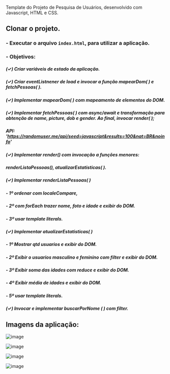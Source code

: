 Template do Projeto de Pesquisa de Usuários, desenvolvido com Javascript, HTML e CSS.

## Clonar o projeto.

### - Executar o arquivo `index.html`, para utilizar a aplicação.

### - Objetivos:

##### (✓) Criar variáveis de estado da aplicação.
##### (✓) Criar eventListnener de load e invocar a função mapearDom( ) e fetchPessoas( ).
##### (✓) Implementar mapearDom( ) com mapeamento de elementos do DOM.
##### (✓) Implementar fetchPessoas( ) com async/await e transformação para obtenção de name, picture, dob e gender. Ao final, invocar render( );
#####      API: 'https://randomuser.me/api/seed=javascript&results=100&nat=BR&noinfo' 
##### (✓) Implementar render() com invocação a funções menores: 
#####      renderListaPessoas(), atualizarEstatisticas( ).
##### (✓) Implementar renderListaPessoas( ) 
#####     - 1º ordenar com localeCompare,
#####     - 2º com forEach trazer nome, foto e idade e exibir do DOM.
#####     - 3º usar template literals.
##### (✓) Implementar atualizarEstatisticas( ) 
#####     - 1º Mostrar qtd usuarios e exibir do DOM.
#####     - 2º Exibir o usuarios masculino e feminino com filter e exibir do DOM.
#####     - 3º Exibir soma das idades com reduce e exibir do DOM.
#####     - 4º Exibir média de idades  e exibir do DOM.
#####     - 5º usar template literals.
##### (✓) Invocar e implementar buscarPorNome ( ) com filter.

## Imagens da aplicação:

![image](https://user-images.githubusercontent.com/90730383/155040721-fdc8ee72-3035-4254-a7ac-67b233b63e75.png)

![image](https://user-images.githubusercontent.com/90730383/155040779-53803ff7-b66b-4cf1-92c6-9a5eac67f5fa.png)

![image](https://user-images.githubusercontent.com/90730383/155040888-9b28eb21-b950-478f-addb-c1e706c7f3d0.png)

![image](https://user-images.githubusercontent.com/90730383/155040974-257a52a0-6549-489c-9c8f-1984457c678c.png)
